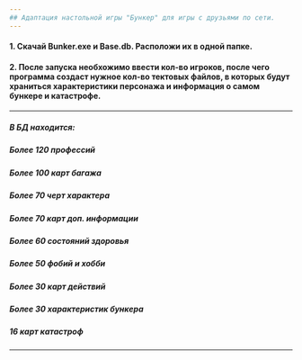 ```yaml
---
## Адаптация настольной игры "Бункер" для игры с друзьями по сети.
---
```

#### 1. Скачай Bunker.exe и Base.db. Расположи их в одной папке.
#### 2. После запуска необхожимо ввести кол-во игроков, после чего программа создаст нужное кол-во тектовых файлов, в которых будут храниться характеристики персонажа и информация о самом бункере и катастрофе.
---
##### В БД находится:
##### Более 120 профессий
##### Более 100 карт багажа
##### Более 70 черт характера
##### Более 70 карт доп. информации
##### Более 60 состояний здоровья
##### Более 50 фобий и хобби
##### Более 30 карт действий
##### Более 30 характеристик бункера
##### 16 карт катастроф
---